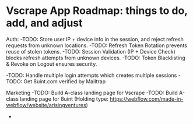 # Vscrape App Roadmap: things to do, add, and adjust

Auth:
-TODO: Store user IP + device info in the session, and reject refresh requests from unknown locations.
-TODO: Refresh Token Rotation prevents reuse of stolen tokens.
-TODO: Session Validation (IP + Device Check) blocks refresh attempts from unknown devices.
-TODO: Token Blacklisting & Revoke on Logout ensures security.

-TODO: Handle multiple login attempts which creates multiple sessions
-TODO: Get 8uint.com verified by Mailtrap

Marketing
-TODO: Build A-class landing page for Vscrape
-TODO: Build A-class landing page for 8uint
(Holding type: <https://webflow.com/made-in-webflow/website/arisingventures>)

-
